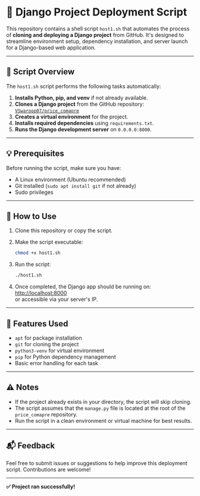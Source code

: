 # 🚀 Django Project Deployment Script

This repository contains a shell script `host1.sh` that automates the process of **cloning and deploying a Django project** from GitHub. It's designed to streamline environment setup, dependency installation, and server launch for a Django-based web application.

---

## 📜 Script Overview

The `host1.sh` script performs the following tasks automatically:

1. **Installs Python, pip, and venv** if not already available.
2. **Clones a Django project** from the GitHub repository:  
   [`VSwaroop07/price_comapre`](https://github.com/VSwaroop07/price_comapre)
3. **Creates a virtual environment** for the project.
4. **Installs required dependencies** using `requirements.txt`.
5. **Runs the Django development server** on `0.0.0.0:8000`.

---

## 💡 Prerequisites

Before running the script, make sure you have:

- A Linux environment (Ubuntu recommended)
- Git installed (`sudo apt install git` if not already)
- Sudo privileges

---

## 🔧 How to Use

1. Clone this repository or copy the script.

2. Make the script executable:

   ```bash
   chmod +x host1.sh
   ```

3. Run the script:

   ```bash
   ./host1.sh
   ```

4. Once completed, the Django app should be running on:  
   [http://localhost:8000](http://localhost:8000)  
   or accessible via your server's IP.

---

## 🧰 Features Used

- `apt` for package installation  
- `git` for cloning the project  
- `python3-venv` for virtual environment  
- `pip` for Python dependency management  
- Basic error handling for each task

---

## ⚠️ Notes

- If the project already exists in your directory, the script will skip cloning.
- The script assumes that the `manage.py` file is located at the root of the `price_comapre` repository.
- Run the script in a clean environment or virtual machine for best results.

---

## 📬 Feedback

Feel free to submit issues or suggestions to help improve this deployment script. Contributions are welcome!

---

**✅ Project ran successfully!**
